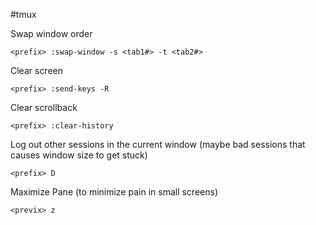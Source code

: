 #tmux

Swap window order

    <prefix> :swap-window -s <tab1#> -t <tab2#>

Clear screen

    <prefix> :send-keys -R
    
Clear scrollback

    <prefix> :clear-history

Log out other sessions in the current window (maybe bad sessions that causes window size to get stuck)

    <prefix> D

Maximize Pane (to minimize pain in small screens)

    <previx> z
